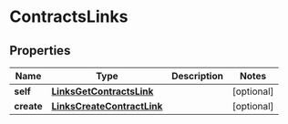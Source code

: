
# ContractsLinks

## Properties
Name | Type | Description | Notes
------------ | ------------- | ------------- | -------------
**self** | [**LinksGetContractsLink**](LinksGetContractsLink.md) |  |  [optional]
**create** | [**LinksCreateContractLink**](LinksCreateContractLink.md) |  |  [optional]



